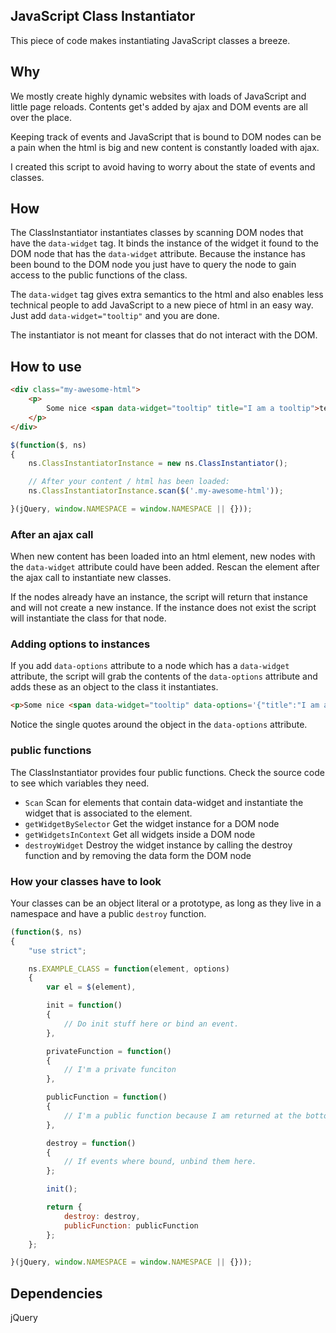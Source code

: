 ## JavaScript Class Instantiator
This piece of code makes instantiating JavaScript classes a breeze.

## Why
We mostly create highly dynamic websites with loads of JavaScript and little page reloads.
Contents get's added by ajax and DOM events are all over the place.

Keeping track of events and JavaScript that is bound to DOM nodes can be a pain when the html is big and new content is constantly loaded with ajax.

I created this script to avoid having to worry about the state of events and classes.

## How
The ClassInstantiator instantiates classes by scanning DOM nodes that have the `data-widget` tag.
It binds the instance of the widget it found to the DOM node that has the `data-widget` attribute.
Because the instance has been bound to the DOM node you just have to query the node to gain access to the public functions of the class.

The `data-widget` tag gives extra semantics to the html and also enables less technical people to add JavaScript to a new piece of html in an easy way. Just add `data-widget="tooltip"` and you are done.

The instantiator is not meant for classes that do not interact with the DOM.

## How to use

```html
<div class="my-awesome-html">
	<p>
		Some nice <span data-widget="tooltip" title="I am a tooltip">text</span> about something.
	</p>
</div>
```

```javascript
$(function($, ns)
{
	ns.ClassInstantiatorInstance = new ns.ClassInstantiator();

	// After your content / html has been loaded:
	ns.ClassInstantiatorInstance.scan($('.my-awesome-html'));

}(jQuery, window.NAMESPACE = window.NAMESPACE || {}));
```

### After an ajax call
When new content has been loaded into an html element, new nodes with the `data-widget` attribute could have been added. Rescan the element after the ajax call to instantiate new classes.

If the nodes already have an instance, the script will return that instance and will not create a new instance. If the instance does not exist the script will instantiate the class for that node.

### Adding options to instances
If you add `data-options` attribute to a node which has a `data-widget` attribute, the script will grab the contents of the `data-options` attribute and adds these as an object to the class it instantiates.

```html
<p>Some nice <span data-widget="tooltip" data-options='{"title":"I am a tooltip"}'>text</span> about something.</p>
```
Notice the single quotes around the object in the `data-options` attribute.

### public functions
The ClassInstantiator provides four public functions. Check the source code to see which variables they need.
* `Scan` Scan for elements that contain data-widget and instantiate the widget that is associated to the element.
* `getWidgetBySelector` Get the widget instance for a DOM node
* `getWidgetsInContext` Get all widgets inside a DOM node
* `destroyWidget` Destroy the widget instance by calling the destroy function and by removing the data form the DOM node

### How your classes have to look
Your classes can be an object literal or a prototype, as long as they live in a namespace and have a public `destroy` function.

```javascript
(function($, ns)
{
	"use strict";

	ns.EXAMPLE_CLASS = function(element, options)
	{
		var el = $(element),

		init = function()
		{
			// Do init stuff here or bind an event.
		},

		privateFunction = function()
		{
			// I'm a private funciton
		},

		publicFunction = function()
		{
			// I'm a public function because I am returned at the bottom.
		},

		destroy = function()
		{
			// If events where bound, unbind them here.
		};

		init();

		return {
			destroy: destroy,
			publicFunction: publicFunction
		};
	};

}(jQuery, window.NAMESPACE = window.NAMESPACE || {}));
```

## Dependencies
jQuery